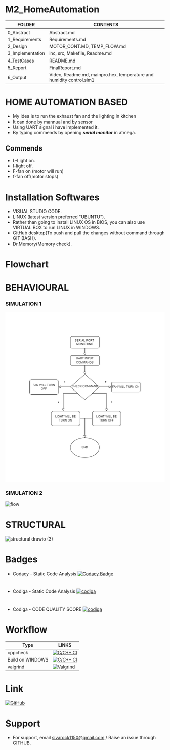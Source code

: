 # M2_HomeAutomation
| FOLDER | CONTENTS |
| ------ | -------- |
| 0_Abstract | Abstract.md |
| 1_Requirements | Requirements.md |
| 2_Design | MOTOR_CONT.MD, TEMP_FLOW.md |
| 3_Implementation | inc, src, Makefile, Readme.md |
| 4_TestCases | README.md |
| 5_Report | FinalReport.md |
| 6_Output | Video, Readme.md, mainpro.hex, temperature and humidity control.sim1 |
# HOME AUTOMATION BASED
* My idea is to run the exhaust fan and the lighting in kitchen
* It can done by mannual and by sensor
* Using UART signal i have implemented it.
* By typing commends by opening *__serial monitor__* in atmega.

 ## __Commends__
*  L-Light on.
* l-light off.
* F-fan on (motor will run)
* f-fan off(motor stops)

# Installation Softwares

*   VISUAL STUDIO CODE.
*   LINUX (latest version preferred "UBUNTU").
*   Rather than going to install LINUX OS in BIOS, you can also use VIRTUAL BOX to run LINUX in WINDOWS.
*   GitHub desktop(To push and pull the changes without command through GIT BASH).
*   Dr.Memory(Memory check).
#

# Flowchart
# BEHAVIOURAL
### SIMULATION 1
![flow](https://github.com/SIVAPRAKASHK3/pic/blob/master/Embeded_Home_Automation_SIMULATION_1.drawio%20(1).png)
### SIMULATION 2
![flow](https://user-images.githubusercontent.com/101009349/164974646-2734e088-a450-48fc-a67b-4a6e55e27b77.png)

# STRUCTURAL
![structural drawio (3)](https://user-images.githubusercontent.com/101009349/164977459-48d18881-0763-4673-8086-3fd74eab6176.png)

# Badges 
* Codacy - Static Code Analysis
[![Codacy Badge](https://app.codacy.com/project/badge/Grade/dd61778943184d8687347e0fd8ee7bff)](https://www.codacy.com/gh/SIVAPRAKASHK3/M2_HomeAutomation/dashboard?utm_source=github.com&amp;utm_medium=referral&amp;utm_content=SIVAPRAKASHK3/M2_HomeAutomation&amp;utm_campaign=Badge_Grade)
#
* Codiga - Static Code Analysis
[![codiga](https://img.shields.io/badge/CODIGA_GRADE-A-green.svg)](https://api.codiga.io/project/33070/status/svg)
#
* Codiga - CODE QUALITY SCORE
[![codiga](https://img.shields.io/badge/CODIGA_QUALITY_SCORE-100-green.svg)](https://api.codiga.io/project/33070/score/svg)


# Workflow
| Type  | LINKS  |
  |-------|--------|
  |cppcheck | [![C/C++ CI](https://github.com/SIVAPRAKASHK3/M2_HomeAutomation/actions/workflows/c-cpp.yml/badge.svg)](https://github.com/SIVAPRAKASHK3/M2_HomeAutomation/actions/workflows/c-cpp.yml) |
  | Build on WINDOWS | [![C/C++ CI](https://github.com/SIVAPRAKASHK3/M2_HomeAutomation/actions/workflows/c-cpp.yml/badge.svg)](https://github.com/SIVAPRAKASHK3/M2_HomeAutomation/actions/workflows/c-cpp.yml) |
  | valgrind|[![Valgrind](https://github.com/SIVAPRAKASHK3/M2_HomeAutomation/actions/workflows/valgrind.yml/badge.svg)](https://github.com/SIVAPRAKASHK3/M2_HomeAutomation/actions/workflows/valgrind.yml)|
# Link

[![GitHub](https://img.shields.io/badge/my_portfolio-000?style=for-the-badge&logo=ko-fi&logoColor=white)](https://github.com/SIVAPRAKASHK3/)

# Support

*   For support, email sivarock1150@gmail.com / Raise an issue through GITHUB.
